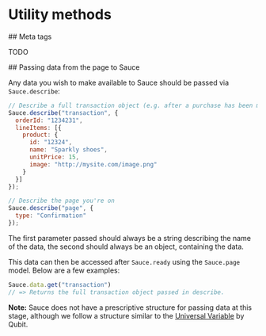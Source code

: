 # Utility methods

## Meta tags

TODO


## Passing data from the page to Sauce

Any data you wish to make available to Sauce should be passed via `Sauce.describe`:

```js
// Describe a full transaction object (e.g. after a purchase has been made)
Sauce.describe("transaction", {
  orderId: "1234231",
  lineItems: [{
    product: {
      id: "12324",
      name: "Sparkly shoes",
      unitPrice: 15,
      image: "http://mysite.com/image.png"
    } 
  }]
});

// Describe the page you're on
Sauce.describe("page", {
  type: "Confirmation"
});
```

The first parameter passed should always be a string describing the name of the data, the second should always be an object, containing the data.

This data can then be accessed after `Sauce.ready` using the `Sauce.page` model. Below are a few examples:

```js
Sauce.data.get("transaction")
// => Returns the full transaction object passed in describe.
```

__Note:__ Sauce does not have a prescriptive structure for passing data at this stage, although we follow a structure similar to the [Universal Variable](http://docs.qubitproducts.com/uv) by Qubit.
